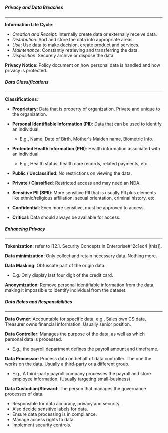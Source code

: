 ##### Privacy and Data Breaches
---
**Information Life Cycle**:
- *Creation and Receipt*: Internally create data or externally receive data.
- *Distribution*: Sort and store the data into appropriate areas.
- *Use*: Use data to make decision, create product and services.
- *Maintenance*: Constantly retrieving and transferring the data.
- *Disposition*: Securely archive or dispose the data.

**Privacy Notice**: Policy document on how personal data is handled and how privacy is protected.

##### Data Classifications
---
**Classifications**:
- **Proprietary**: Data that is property of organization. Private and unique to the organization.
- **Personal Identifiable Information (PII)**: Data that can be used to identify an individual.
	- E.g., Name, Date of Birth, Mother's Maiden name, Biometric Info.
- **Protected Health Information (PHI)**: Health information associated with an individual.
	- E.g., Health status, health care records, related payments, etc.

- **Public / Unclassified**: No restrictions on viewing the data.
- **Private / Classified**: Restricted access and may need an NDA.
- **Sensitive PII (SPII)**: More sensitive PII that is usually PII plus elements like ethnic/religious affiliation, sexual orientation, criminal history, etc.
- **Confidential**: Even more sensitive, must be approved to access.
- **Critical**: Data should always be available for access.

##### Enhancing Privacy
---
**Tokenization**: refer to [[2.1. Security Concepts  in Enterprise#^2c1ec4 |this]].

**Data minimization**: Only collect and retain necessary data. Nothing more.

**Data Masking**: Obfuscate part of the origin data.
- E.g. Only display last four digit of the credit card.

**Anonymization**: Remove personal identifiable information from the data, making it impossible to identify individual from the dataset.


##### Data Roles and Responsibilities
---
**Data Owner**: Accountable for specific data, e.g., Sales own CS data, Treasurer owns financial information. Usually senior position.

**Data Controller**: Manages the purpose of the data, as well as which personal data is processed.
- E.g., the payroll department defines the payroll amount and timeframe.

**Data Processor**: Process data on behalf of data controller. The one the works on the data. Usually a third-party or a different group.
- E.g., A third-party payroll company processes the payroll and store employee information. (Usually targeting small-business)

**Data Custodian/Steward**: The person that manages the governance processes of data.
- Responsible for data accuracy, privacy and security.
- Also decide sensitive labels for data.
- Ensure data processing is in compliance.
- Manage access rights to data.
- Implement security controls.
